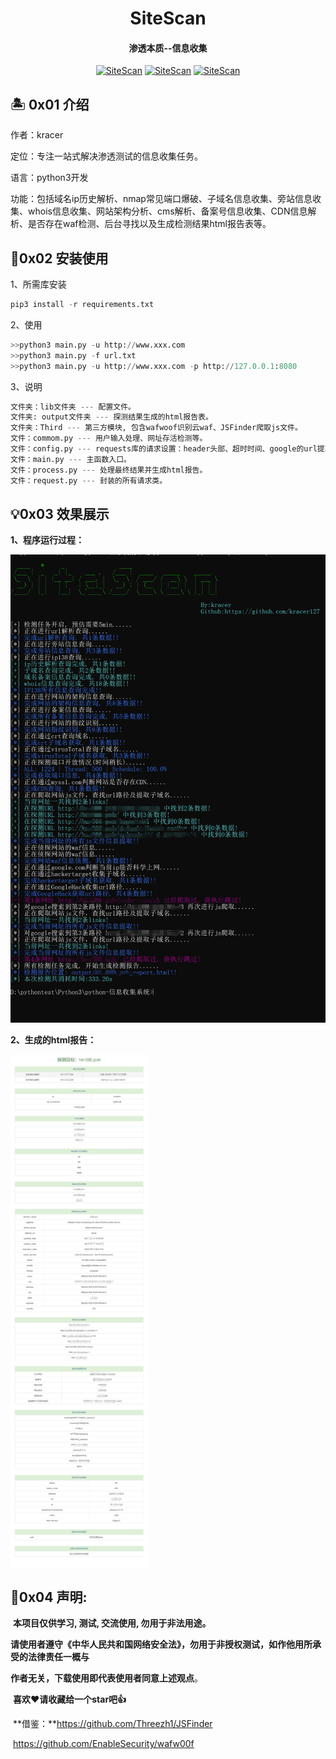 <h1 align="center" >SiteScan</h1>

<h4 align="center" >渗透本质--信息收集</h3>
<p align="center">
    <a href="https://github.com/kracer127/SiteScan"><img alt="SiteScan" src="https://visitor-badge.glitch.me/badge?page_id=kracer127.SiteScan"></a>
    <a href="https://github.com/kracer127/SiteScan"><img alt="SiteScan" src="https://img.shields.io/github/stars/kracer127/SiteScan.svg"></a>
    <a href="https://github.com/kracer127/SiteScan/releases"><img alt="SiteScan" src="https://img.shields.io/github/release/kracer127/SiteScan.svg"></a>
</p>

## 🏝 0x01 介绍
作者：kracer

定位：专注一站式解决渗透测试的信息收集任务。

语言：python3开发

功能：包括域名ip历史解析、nmap常见端口爆破、子域名信息收集、旁站信息收集、whois信息收集、网站架构分析、cms解析、备案号信息收集、CDN信息解析、是否存在waf检测、后台寻找以及生成检测结果html报告表等。



## 🎸0x02 安装使用

1、所需库安装

```python
pip3 install -r requirements.txt
```

2、使用

```python
>>python3 main.py -u http://www.xxx.com
>>python3 main.py -f url.txt
>>python3 main.py -u http://www.xxx.com -p http://127.0.0.1:8080
```

3、说明

```python
文件夹：lib文件夹 --- 配置文件。
文件夹: output文件夹 --- 探测结果生成的html报告表。
文件夹：Third --- 第三方模块, 包含wafwoof识别云waf、JSFinder爬取js文件。
文件：commom.py --- 用户输入处理、网址存活检测等。
文件：config.py --- requests库的请求设置：header头部、超时时间、google的url提取量、网络错误尝试次数、重定向和代理设置，以及定义扫描的端口。
文件：main.py --- 主函数入口。
文件：process.py --- 处理最终结果并生成html报告。
文件：request.py --- 封装的所有请求类。
```



## 💡0x03 效果展示
**1、程序运行过程：**

<img src="lib\imgs\operating.png" alt="operating" style="zoom:80%;" />



**2、生成的html报告：**

<img src="lib\imgs\result.png" alt="result" style="zoom:80%;" />

## 📝0x04 声明:

​	**本项目仅供学习, 测试, 交流使用, 勿用于非法用途。**

​	**请使用者遵守《中华人民共和国网络安全法》，勿用于非授权测试，如作他用所承受的法律责任一概与**

**作者无关，下载使用即代表使用者同意上述观点**。

​	**喜欢❤️请收藏给一个star吧👍**

​	**借鉴：**https://github.com/Threezh1/JSFinder

​	           https://github.com/EnableSecurity/wafw00f
